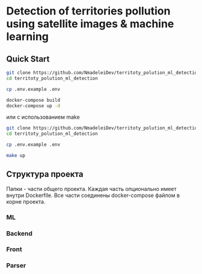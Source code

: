 # Detection of territories pollution using satellite images & machine learning

## Quick Start

```bash
git clone https://github.com/NmadeleiDev/territoty_polution_ml_detection
cd territoty_polution_ml_detection

cp .env.example .env

docker-compose build
docker-compose up -d
```

или с использованием make

```bash
git clone https://github.com/NmadeleiDev/territoty_polution_ml_detection
cd territoty_polution_ml_detection

cp .env.example .env

make up
```

## Структура проекта

Папки - части общего проекта. Каждая часть опционально имеет внутри Dockerfile. Все части соединены docker-compose файлом в корне проекта.

### ML

### Backend

### Front

### Parser
